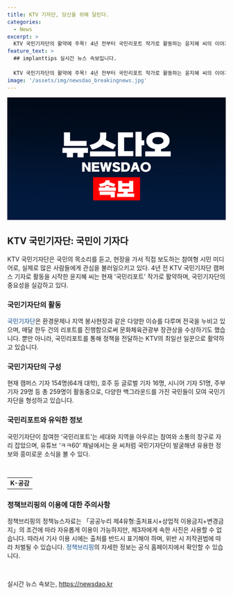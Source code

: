 ```yaml
---
title: KTV 기자단, 당신을 위해 달린다.
categories:
  - News
excerpt: >
  KTV 국민기자단의 활약에 주목! 4년 전부터 국민리포트 작가로 활동하는 윤지혜 씨의 이야기. 환경문제부터 지역 봉사활동까지 다루며 수상한 경험을 갖고 있는 그녀는 국민이 기자다는 기치로 활동. 국내뿐 아니라 세계 각지의 소외계층과 다양한 문화 현장을 다루며 다양한 정보를 제공하고 있음. 현재 259명의 다양한 기자로 구성된 이 기자단이 참여한 리포트는 세대와 지역을 아우르는 참여와 소통의 창구로 자리매김하고 있음. 유용한 정보와 흥미로운 소식은 유튜브 ㅋㅋ60 채널에서 만나볼 수 있다.
feature_text: >
  ## implanttips 실시간 뉴스 속보입니다.

  KTV 국민기자단의 활약에 주목! 4년 전부터 국민리포트 작가로 활동하는 윤지혜 씨의 이야기. 환경문제부터 지역 봉사활동까지 다루며 수상한 경험을 갖고 있는 그녀는 국민이 기자다는 기치로 활동. 국내뿐 아니라 세계 각지의 소외계층과 다양한 문화 현장을 다루며 다양한 정보를 제공하고 있음. 현재 259명의 다양한 기자로 구성된 이 기자단이 참여한 리포트는 세대와 지역을 아우르는 참여와 소통의 창구로 자리매김하고 있음. 유용한 정보와 흥미로운 소식은 유튜브 ㅋㅋ60 채널에서 만나볼 수 있다.
image: '/assets/img/newsdao_breakingnews.jpg'
---
```


<p><img src="/assets/img/newsdao_breakingnews.jpg" alt="implanttips 속보" /></p>

<h2 data-ke-size="size26">KTV 국민기자단: 국민이 기자다</h2>

<p data-ke-size="size16">KTV 국민기자단은 국민의 목소리를 듣고, 현장을 가서 직접 보도하는 참여형 시민 미디어로, 실제로 많은 사람들에게 관심을 불러일으키고 있다.  4년 전 KTV 국민기자단 캠퍼스 기자로 활동을 시작한 윤지혜 씨는 현재 '국민리포트' 작가로 활약하며, 국민기자단의 중요성을 실감하고 있다.</p>

<h3>국민기자단의 활동</h3>

<p data-ke-size="size16"><span style="color: #1a5490;">국민기자단</span>은 환경문제나 지역 봉사현장과 같은 다양한 이슈를 다루며 전국을 누비고 있으며, 매달 한두 건의 리포트를 진행함으로써 문화체육관광부 장관상을 수상하기도 했습니다. 뿐만 아니라, 국민리포트를 통해 정책을 전달하는 KTV의 최일선 일꾼으로 활약하고 있습니다.</p>

<h3>국민기자단의 구성</h3>

<p data-ke-size="size16">현재 캠퍼스 기자 154명(64개 대학), 호주 등 글로벌 기자 16명, 시니어 기자 51명, 주부 기자 29명 등 총 259명이 활동중으로, 다양한 백그라운드를 가진 국민들이 모여 국민기자단을 형성하고 있습니다.</p>

<h3>국민리포트와 유익한 정보</h3>

<p data-ke-size="size16">국민기자단이 참여한 ‘국민리포트’는 세대와 지역을 아우르는 참여와 소통의 창구로 자리 잡았으며, 유튜브 ‘ㅋㅋ60’ 채널에서는 윤 씨처럼 국민기자단이 발굴해낸 유용한 정보와 흥미로운 소식을 볼 수 있다.</p>

<p><p data-ke-size="size16">&nbsp;</p></p>

<table>
  <tbody>
    <tr>
      <td style="text-align: center; height: 17px;"><b>K-공감</b></td>
    </tr>
  </tbody>
</table>

<h3>정책브리핑의 이용에 대한 주의사항</h3>

<p data-ke-size="size16">정책브리핑의 정책뉴스자료는 「공공누리 제4유형:출처표시+상업적 이용금지+변경금지」의 조건에 따라 자유롭게 이용이 가능하지만, 제3자에게 속한 사진은 사용할 수 없습니다. 따라서 기사 이용 시에는 출처를 반드시 표기해야 하며, 위반 시 저작권법에 따라 처벌될 수 있습니다. <span style="color: #1a5490;">정책브리핑</span>의 자세한 정보는 공식 홈페이지에서 확인할 수 있습니다.</p>

<p><p data-ke-size="size16">&nbsp;</p></p>
실시간 뉴스 속보는, <a href="https://newsdao.kr" rel="dofollow">https://newsdao.kr</a>


